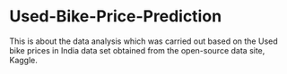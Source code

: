 # Used-Bike-Price-Prediction
This is about the data analysis which was carried out based on the Used bike prices in India data set obtained from the open-source data site, Kaggle.
